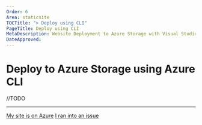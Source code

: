 ```yaml
---
Order: 6
Area: staticsite
TOCTitle: "> Deploy using CLI"
PageTitle: Deploy using CLI
MetaDescription: Website Deployment to Azure Storage with Visual Studio Code
DateApproved:
---
```

# Deploy to Azure Storage using Azure CLI

//TODO

----

<a class="tutorial-next-btn" href="/tutorials/static-website/code-change">My site is on Azure</a> <a class="tutorial-feedback-btn" onclick="reportIssue('node-deployment-staticwebsite', 'deploy-cli')" href="javascript:void(0)">I ran into an issue</a>
